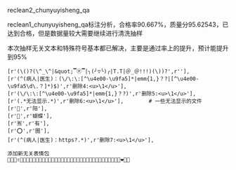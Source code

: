 reclean2_chunyuyisheng_qa

reclean1_chunyuyisheng_qa标注分析，合格率90.667%，质量分95.62543，已达到合格，但是数据量较大需要继续进行清洗抽样

本次抽样无关文本和特殊符号基本都已解决，主要是通过率上的提升，预计能提升到95%

```
[r'(\()?(\^_\^|&quot;▔㉨▔|╮(╯▽╰)╭|T.T|＠_＠!!!)(\))?',r''],
[r'(^(病人|医生)：(\/\:\:[^\u4e00-\u9fa5]*|emm{1,}？?|[^\u4e00-\u9fa5\d\.？]*)$)',r'删除4:<u>\1</u>'],
[r'(\/\:\:[^\u4e00-\u9fa5]*|emm{1,}？?)',r'删除5:<u>\1</u>'],
[r'(.*无法显示.*)',r'删除6:<u>\1</u>'],        # 一些无法显示的文件
[r'🐏',r'阳'],
[r'🦋',r'蝴蝶'],
[r'🈶',r'有'],
[r'⭕',r'圈'],
[r'(^(病人|医生)：https?.*)',r'删除7:<u>\1</u>'],

添加新无关表情包
🐶😍😟✌😷😪😐🙄👃🙊🏸🙄🐷🤗🌝🙂😙😋😌😀🚶🤭🤣🐠😴👋😳😃💔🐑😯🔥😔😱🌹😎❤💪🍼
```